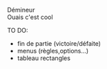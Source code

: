 Démineur  
Ouais c'est cool

TO DO:  
  - fin de partie (victoire/défaite)  
  - menus (règles,options...)  
  - tableau rectangles
